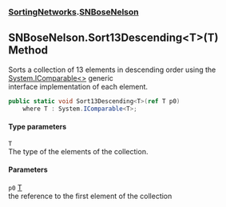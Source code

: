 ### [SortingNetworks](SortingNetworks.md 'SortingNetworks').[SNBoseNelson](SortingNetworks_SNBoseNelson.md 'SortingNetworks.SNBoseNelson')
## SNBoseNelson.Sort13Descending&lt;T&gt;(T) Method
Sorts a collection of 13 elements in descending order using the [System.IComparable&lt;&gt;](https://docs.microsoft.com/en-us/dotnet/api/System.IComparable-1 'System.IComparable`1') generic  
interface implementation of each element.  
```csharp
public static void Sort13Descending<T>(ref T p0)
    where T : System.IComparable<T>;
```
#### Type parameters
<a name='SortingNetworks_SNBoseNelson_Sort13Descending_T_(T)_T'></a>
`T`  
The type of the elements of the collection.
  
#### Parameters
<a name='SortingNetworks_SNBoseNelson_Sort13Descending_T_(T)_p0'></a>
`p0` [T](SortingNetworks_SNBoseNelson_Sort13Descending_T_(T).md#SortingNetworks_SNBoseNelson_Sort13Descending_T_(T)_T 'SortingNetworks.SNBoseNelson.Sort13Descending&lt;T&gt;(T).T')  
the reference to the first element of the collection
  
